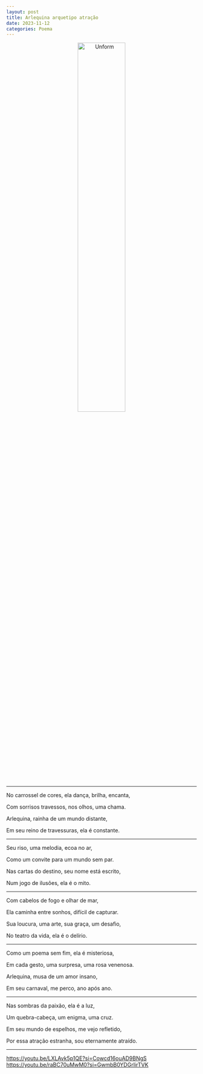 ```yaml
---
layout: post
title: Arlequina arquetipo atração
date: 2023-11-12
categories: Poema
---
```


<p align="center">
<img src="{{ site.baseurl }}/images/2023-11-12-Arlequina--arquetipo-atracao.png" 
height="50%" width="50%" alt="Unform" />
</p>

---

No carrossel de cores, ela dança, brilha, encanta,

Com sorrisos travessos, nos olhos, uma chama.

Arlequina, rainha de um mundo distante,

Em seu reino de travessuras, ela é constante.

---

Seu riso, uma melodia, ecoa no ar,

Como um convite para um mundo sem par.

Nas cartas do destino, seu nome está escrito,

Num jogo de ilusões, ela é o mito.

---

Com cabelos de fogo e olhar de mar,

Ela caminha entre sonhos, difícil de capturar.

Sua loucura, uma arte, sua graça, um desafio,

No teatro da vida, ela é o delírio.

---

Como um poema sem fim, ela é misteriosa,

Em cada gesto, uma surpresa, uma rosa venenosa.

Arlequina, musa de um amor insano,

Em seu carnaval, me perco, ano após ano.

---

Nas sombras da paixão, ela é a luz,

Um quebra-cabeça, um enigma, uma cruz.

Em seu mundo de espelhos, me vejo refletido,

Por essa atração estranha, sou eternamente atraído.

---

https://youtu.be/LXLAvk5p1QE?si=Cowcd16ouAD9BNgS
https://youtu.be/raBC70uMwM0?si=GwmbB0YDGrIirTVK